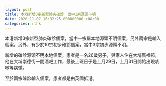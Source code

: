 ```yaml
---
layout: post
title: 本港新增3宗新型肺炎確診　當中1宗源頭不明
date: 2020-11-07 16:32:25.000000000 +08:00
categories: rthk
---
```


本港新增3宗新型肺炎確診個案，當中一宗屬本地源頭不明個案，另外兩宗是輸入個案。另外，有少於10宗初步確診個案，當中3宗初步源頭不明。

新增的確診源頭不明本地個案，患者是一名26歲男子，與家人住在大埔廣福邨，他在大埔崇德街一間酒吧工作，最後上班日子是上月29日，上月31日開始出現咳嗽等病徵。

至於兩宗確診輸入個案，患者都是由英國抵港。
